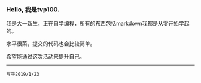 ###  Hello, 我是tvp100.

我是大一新生，正在自学编程，所有的东西包括markdown我都是从零开始学起的。

水平很菜，提交的代码也会比较简单。

希望能通过这次活动来提升自己。



***
`写于2019/1/23`

